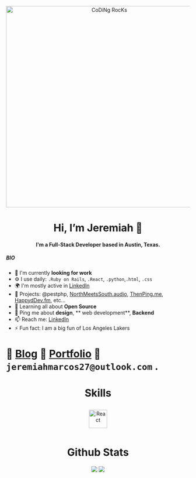  <div align="center">  
<img src="https://github.com/SP-XD/SP-XD/blob/main/images/dev-working_rounded.gif?raw=true" href="https://github.com/sp-xd" alt="CoDiNg RocKs"  width="550"/><br> 

 
 
# Hi, I’m Jeremiah 👋


#### I'm a Full-Stack Developer based in Austin, Texas.
 

</div></td><td valign="top" width="33%">
 

 
##### BIO

- 🏢 I'm currently **looking for work**
- ⚙️ I use daily: `.Ruby on Rails`, `.React`, `.python`,`.html`, `.css`
- 🌍 I'm mostly active in [LinkedIn](https://www.linkedin.com/in/jeremiahmarcos/)
- 💅 Projects: @pestphp, [NorthMeetsSouth.audio](https://www.northmeetssouth.audio), [ThenPing.me](https://thenping.me), [HappydDev.fm](https://www.happydev.fm), etc…
- 🌱 Learning all about **Open Source**
- 💬 Ping me about **design**, ** web development**, **Backend**
- 📫 Reach me: [LinkedIn](https://www.linkedin.com/in/jeremiahmarcos/)
- ⚡️ Fun fact: I am a big fun of Los Angeles Lakers
 # :memo: [Blog](https://medium.com/@jeremiahmarcos27) :card_index: [Portfolio](https://jeremiahmarcos.netlify.app/) :email: `jeremiahmarcos27@outlook.com` .
 

 <div align="center">  
  <h1>Skills</h1>
<img style="margin: 10px" src="https://profilinator.rishav.dev/skills-assets/react-original-wordmark.svg" alt="React" height="50" /> 
</div></td><td valign="top" width="33%">


<div align="center">
  <h1>Github Stats</h1>
  <a href="https://github.com/jmarcos00312/github-readme-stats"><img align="center" src="https://github-readme-stats.vercel.app/api/top-langs/?username=jmarcos00312&layout=compact&theme=tokyonight" /></a>
 <img src="https://github-readme-stats.vercel.app/api?username=jmarcos00312&show_icons=true&count_private=true" align="center" />
 </div>
<!---
jmarcos00312/jmarcos00312 is a ✨ special ✨ repository because its `README.md` (this file) appears on your GitHub profile.
You can click the Preview link to take a look at your changes.
--->
